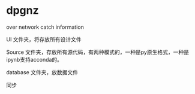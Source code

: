 # dpgnz

 over network  catch information

UI 文件夹，将存放所有设计文件

Source 文件夹，存放所有源代码，有两种模式的，一种是py原生格式，一种是ipynb支持acconda的。

database 文件夹，放数据文件

同步
